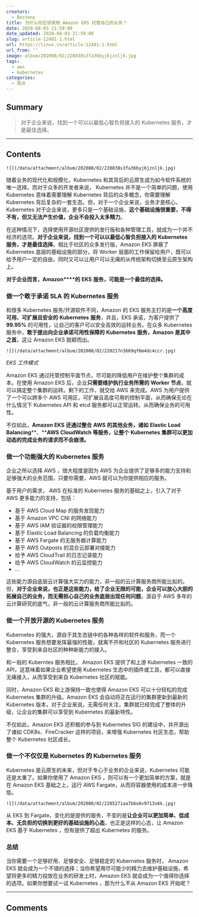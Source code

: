 ```yaml
---
creators:
  - Bestony
title: 为什么你应该使用 Amazon EKS 托管自己的业务？
date: 2020-08-03 21:59:00
date_updated: 2020-08-03 21:59:00
slug: article-12481-1.html
url: https://linux.cn/article-12481-1.html
url_from: ''
image: album/202008/02/220838s3fa36byj6jznljk.jpg
tags:
  - aws
  - kubernetes
categories:
  - 观点
---
```


## Summary

> 对于企业来说，找到一个可以以最低心智负担接入的 Kubernetes 服务，才是最佳选择。

***

<!-- more -->

## Contents

`![](/data/attachment/album/202008/02/220838s3fa36byj6jznljk.jpg)`

随着业务的现代化和规模化，Kubernetes 和其背后的云原生成为如今软件系统的唯一选择。而对于众多的开发者来说， Kubernetes 并不是一个简单的问题，使用 Kubernetes 意味着需要理解 Kubernetes 背后的众多概念，你需要理解 Kubernetes 背后复杂的一套生态。但，对于一个企业来说，业务才是核心，Kubernetes 对于企业来说，更多只是一个基础设施，**这个基础设施很重要，不得不有，但又无法产生价值，企业不会投入太多精力**。

在这种情况下，选择使用开源社区提供的发行版和各种管理工具，就成为一个并不经济的选项。**对于企业来说，找到一个可以以最低心智负担接入的** **Kubernetes** **服务，才是最佳选择**。相比于社区的众多发行版，Amazon EKS 屏蔽了 Kubernetes 底层的基础设施的部分，将 Worker 层面的工作保留给用户，既可以给予用户一定的自由，同时又可以让用户可以无痛的从传统架构切换至云原生架构上。

**对于企业而言，Amazon****的** **EKS** **服务，可能是一个最佳的选择。**

### 做一个敢于承诺 SLA 的 Kubernetes 服务

和很多 Kubernetes 服务/开源软件不同，Amazon 的 EKS 服务主打的是**一个高度可用、可扩展且安全的** **Kubernetes** **服务**，并且，EKS 承诺，为客户提供了 **99.95%** 的可用性，让自己的客户可以安全高效的运转业务。在众多 Kubernetes 服务中，**敢于提出向企业承诺可用性保障的** **Kubernetes** **服务，Amazon** **是其中之首**。这让 Amazon EKS 脱颖而出。

`![](/data/attachment/album/202008/02/220217n3669qf6m4dc4ccr.jpg)`

*EKS 工作模式*

Amazon EKS 通过托管控制平面节点，尽可能的降低用户在维护整个集群的成本。在使用 Amazon EKS 后，企业**只需要维护执行业务所需的** **Worker** **节点**，就可以搞定整个集群的运转。剩下的工作，就交给 AWS 来完成。AWS 为用户提供了一个可以跨多个 AWS 可用区，可扩展且高度可用的控制平面，从而确保无论在什么情况下 Kubernetes API 和 etcd 服务都可以正常运转。从而确保业务的可用性。

不仅如此，**Amazon EKS** **还通过整合** **AWS** **的其他业务，诸如** **Elastic Load Balancing****、****AWS CloudWatch** **等服务，让整个** **Kubernetes** **集群可以更加动态的完成业务的请求而不会崩溃。**

### 做一个功能强大的 Kubernetes 服务

企业之所以选择 AWS ，很大程度是因为 AWS 为企业提供了足够多的能力支持和足够强大的业务范围，只要你需要，AWS 就可以为你提供相应的服务。

基于用户的需求， AWS 在标准的 Kubernetes 服务的基础之上，引入了对于 AWS 更多能力的支持，包括：

* 基于 AWS Cloud Map 的服务发现能力
* 基于 Amazon VPC CNI 的网络能力
* 基于 AWS IAM 验证器的权限管理能力
* 基于 Elastic Load Balancing 的负载均衡能力
* 基于 AWS Fargate 的无服务器计算能力
* 基于 AWS Outposts 的混合云部署对接能力
* 给予 AWS CloudTrail 的日志记录能力
* 给予 AWS CloudWatch 的云监控能力
* …

这些能力源自底层云计算强大实力的能力，非一般的云计算服务商所能比拟的。但，**对于企业来说，也正是这些能力，给了企业无限的可能，企业可以放心大胆的拓展自己的业务，而无需担心自己的业务底层出现任何问题**，源自于 AWS 多年的云计算研究的底气，非一般的云计算服务商所能比拟的。

### 做一个开放开源的 Kubernetes 服务

Kubernetes 的强大，源自于其生态链中的各种各样的软件和服务，而一个 Kubernetes 服务想要发挥最强的性能，就离不开和社区的 Kubernetes 服务进行整合，享受到来自社区的种种新能力的接入。

和一般的 Kuberntes 服务相比， Amazon EKS 提供了和上游 Kubernetes 一致的 API，这意味着如果企业希望使用 Kubernetes 生态中的插件或工具，都可以直接无痛接入，从而享受到来自 Kubernetes 社区的赋能。

同时，Amazon EKS 和上游保持一致也使得 Amazon EKS 可以十分轻松的完成 Kubernetes 集群的升级。Amazon EKS 会自动将正在运行的集群更新到最新的 Kubernetes 版本，对于企业来说，无需任何关注，集群就已经完成了整体的升级，让企业的集群可以享受到 Kubernetes 的最新特性。

不仅如此，Amazon EKS 还积极的参与到 Kubernetes SIG 的建设中，并开源出了诸如 CDK8s、FireCracker 这样的项目，来增强 Kubernetes 社区生态，帮助整个 Kubernetes 社区成长。

### 做一个不仅仅是 Kubernetes 的 Kubernetes 服务

Kubernetes 是云原生的未来，但对于专心于业务的企业来说，Kubernetes 可能还是太重了。如果你使用了 Amazon EKS ，则可以有一个更加简单的方案，就是在 Amazon EKS 基础之上，运行 AWS Fargate，从而将容器使用的成本进一步降低。

`![](/data/attachment/album/202008/02/220527iaa7b6o6v9713v6k.jpg)`

从 EKS 到 Fargate，变化的是提供的服务，不变的是**让企业可以更加简单、低成本、无负担的切换到更好的基础设施的心态**，也正是这样的心态，让 Amazon EKS 基于 Kubernetes ，但有提供了超出 Kubernetes 的服务。

### 总结

当你需要一个足够好用、足够安全、足够稳定的 Kubernetes 服务时， Amazon EKS 就会成为一个不错的选择；当你希望用尽可能少的精力去维护基础设施，希望将更多的精力投放在业务的研发上时，Amazon EKS 就会成为一个值得你选择的选项。如果你想要试一试 Kubernetes ，那为什么不从 Amazon EKS 开始呢？

***

## Comments
